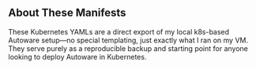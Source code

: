 ## About These Manifests

These Kubernetes YAMLs are a direct export of my local k8s-based Autoware setup—no special templating, just exactly what I ran on my VM. They serve purely as a reproducible backup and starting point for anyone looking to deploy Autoware in Kubernetes.
